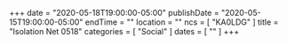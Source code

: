 +++
date = "2020-05-18T19:00:00-05:00"
publishDate = "2020-05-15T19:00:00-05:00"
endTime = ""
location = ""
ncs = [ "KA0LDG" ]
title = "Isolation Net 0518"
categories = [ "Social" ]
dates = [ "" ]
+++
